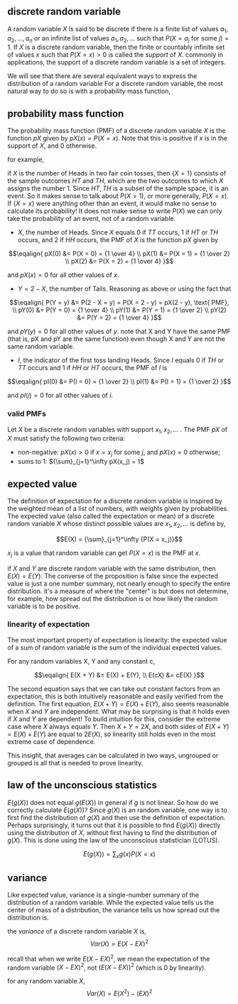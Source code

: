 ## discrete random variable

A random variable $X$ is said to be discrete if there is a finite list of values $a_1, a_2, ..., a_n$
or an infinite list of values $a_1, a_2, ...$ such that $P(X = a_j \text{ for some } j) = 1$. If $X$ 
is a discrete random variable, then the finite or countably infinite set of values $x$ such that 
$P(X = x) > 0$ is called the _support_ of $X$. commonly in applications, the support of a discrete random
variable is a set of integers.

We will see that there are several equivalent ways to express the distribution of a random variable For a 
discrete random variable, the most natural way to do so is with a probability mass function,

## probability mass function

The probability mass function (PMF) of a discrete random variable $X$ is the function $pX$ given by 
$pX(x) = P(X = x)$. Note that this is positive if $x$ is in the support of $X$, and 0 otherwise.

for example,

if $X$ is the number of Heads in two fair coin tosses, then $\lbrace X = 1 \rbrace$ consists of the 
sample outcomes $HT$ and $TH$, which are the two outcomes to which $X$ assigns the number 1. Since
${HT, TH}$ is a subset of the sample space, it is an event. So it makes sense to talk about $P(X = 1)$, 
or more generally, $P(X = x)$. If $\lbrace X = x \rbrace$ were anything other than an event, it would 
make no sense to calculate its probability! It does not make sense to write $P(X)$ we can only take 
the probability of an event, not of a random variable.

- $X$, the number of Heads. Since $X$ equals 0 if $TT$ occurs, 1 if $HT$ or $TH$ occurs, and 2 if 
  $HH$ occurs, the PMF of $X$ is the function $pX$ given by

$$\eqalign{
pX(0) &= P(X = 0) = {1 \over 4} \\
pX(1) &= P(X = 1) = {1 \over 2} \\
pX(2) &= P(X = 2) = {1 \over 4}
}$$

  and $pX(x) = 0$ for all other values of $x$.

- $Y = 2 - X$, the number of Tails. Reasoning as above or using the fact that

$$\eqalign{
P(Y = y) &= P(2 - X = y) = P(X = 2 - y) = pX(2 - y), \text{ PMF}, \\
pY(0) &= P(Y = 0) = {1 \over 4} \\
pY(1) &= P(Y = 1) = {1 \over 2} \\
pY(2) &= P(Y = 2) = {1 \over 4}
}$$

  and $pY(y) = 0$ for all other values of $y$. note that X and Y have the same PMF 
  (that is, pX and pY are the same function) even though X and Y are not the same random variable.

- $I$, the indicator of the first toss landing Heads. Since $I$ equals 0 if $TH$ or $TT$ occurs 
  and 1 if $HH$ or $HT$ occurs, the PMF of $I$ is

$$\eqalign{
pI(0) &= P(I = 0) = {1 \over 2} \\
pI(1) &= P(I = 1) = {1 \over 2}
}$$

  and $pI(i) = 0$ for all other values of $i$.
  
### valid PMFs

Let $X$ be a discrete random variables with support $x_1, x_2, ...$ . The PMF $pX$ of $X$ must 
satisfy the following two criteria:

- non-negative: $pX(x) > 0$ if $x = x_j$ for some $j$, and $pX(x) = 0$ otherwise;
- sums to 1: ${\sum}_{j=1}^\infty pX(x_j) = 1$

## expected value

The definition of expectation for a discrete random variable is inspired by the weighted mean of a list of
numbers, with weights given by probabilities. The expected value (also called the expectation or mean) of
a discrete random variable $X$ whose distinct possible values are $x_1, x_2, ...$ is define by,

$$E(X) = {\sum}_{j=1}^\infty {P(X = x_j)}$$

$x_j$ is a value that random variable can get $P(X = x)$ is the PMF at $x$.

if $X$ and $Y$ are discrete random variable with the same distribution, then $E(X) = E(Y)$. The converse of
the proposition is false since the expected value is just a one number summary, not nearly enough to specify
the entire distribution. it's a measure of where the "center" is but does not determine, for example, how
spread out the distribution is or how likely the random variable is to be positive.

### linearity of expectation

The most important property of expectation is linearity: the expected value of a sum of random variable is
the sum of the individual expected values.

For any random variables X, Y and any constant c,

$$\eqalign{
E(X + Y) &= E(X) + E(Y), \\
E(cX) &= cE(X)
}$$

The second equation says that we can take out constant factors from an expectation, this is both intuitively
reasonable and easily verified from the definition. The first equation, $E(X + Y) = E(X) + E(Y)$, also
seems reasonable when $X$ and $Y$ are independent. What may be surprising is that it holds even if $X$ and $Y$
are dependent! To build intuition for this, consider the extreme case where $X$ always equals $Y$. Then
$X + Y = 2X$, and both sides of $E(X + Y ) = E(X) + E(Y)$ are equal to $2E(X)$, so linearity still holds
even in the most extreme case of dependence.

This insight, that averages can be calculated in two ways, ungrouped or grouped is all that is needed to
prove linearity.

## law of the unconscious statistics

$E(g(X))$ does not equal $g(E(X))$ in general if $g$ is not linear. So how do we correctly calculate $E(g(X))$? Since
$g(X)$ is an random variable, one way is to first find the distribution of $g(X)$ and then use the definition
of expectation. Perhaps surprisingly, it turns out that it is possible to find $E(g(X))$ directly using the
distribution of $X$, without first having to find the distribution of $g(X)$. This is done using the law of
the unconscious statistician (LOTUS).

$$E(g(X)) = {\sum_{x}}{g(x)P(X=x)}$$

## variance

Like expected value, variance is a single-number summary of the distribution of a random variable. While the
expected value tells us the center of mass of a distribution, the variance tells us how spread out the
distribution is.

the _variance_ of a discrete random variable $X$ is,
$$Var(X) = E(X - EX)^2$$

recall that when we write $E(X - EX)^2$, we mean the expectation of the random variable $(X - EX)^2$,
not $(E(X - EX))^2$ (which is 0 by linearity).

for any random variable $X$,
$$Var(X) = E(X^2) - (EX)^2$$